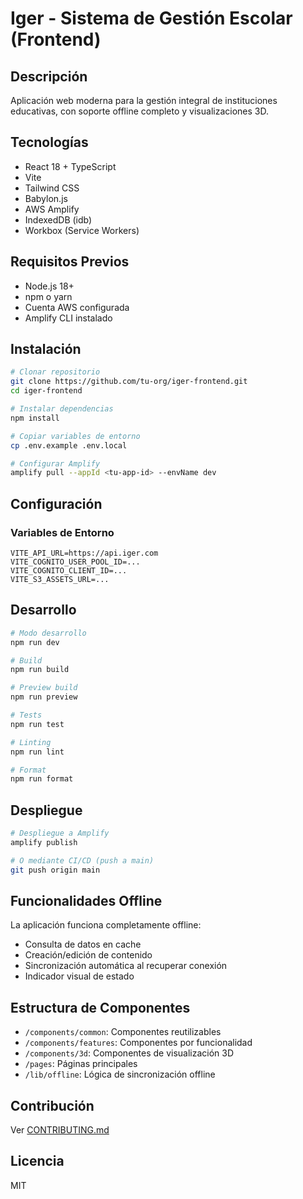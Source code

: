 # Iger - Sistema de Gestión Escolar (Frontend)

## Descripción
Aplicación web moderna para la gestión integral de instituciones educativas, con soporte offline completo y visualizaciones 3D.

## Tecnologías
- React 18 + TypeScript
- Vite
- Tailwind CSS
- Babylon.js
- AWS Amplify
- IndexedDB (idb)
- Workbox (Service Workers)

## Requisitos Previos
- Node.js 18+
- npm o yarn
- Cuenta AWS configurada
- Amplify CLI instalado

## Instalación

```bash
# Clonar repositorio
git clone https://github.com/tu-org/iger-frontend.git
cd iger-frontend

# Instalar dependencias
npm install

# Copiar variables de entorno
cp .env.example .env.local

# Configurar Amplify
amplify pull --appId <tu-app-id> --envName dev
```

## Configuración

### Variables de Entorno
```env
VITE_API_URL=https://api.iger.com
VITE_COGNITO_USER_POOL_ID=...
VITE_COGNITO_CLIENT_ID=...
VITE_S3_ASSETS_URL=...
```

## Desarrollo

```bash
# Modo desarrollo
npm run dev

# Build
npm run build

# Preview build
npm run preview

# Tests
npm run test

# Linting
npm run lint

# Format
npm run format
```

## Despliegue

```bash
# Despliegue a Amplify
amplify publish

# O mediante CI/CD (push a main)
git push origin main
```

## Funcionalidades Offline
La aplicación funciona completamente offline:
- Consulta de datos en cache
- Creación/edición de contenido
- Sincronización automática al recuperar conexión
- Indicador visual de estado

## Estructura de Componentes
- `/components/common`: Componentes reutilizables
- `/components/features`: Componentes por funcionalidad
- `/components/3d`: Componentes de visualización 3D
- `/pages`: Páginas principales
- `/lib/offline`: Lógica de sincronización offline

## Contribución
Ver [CONTRIBUTING.md](../CONTRIBUTING.md)

## Licencia
MIT



